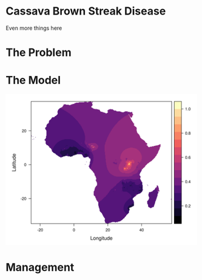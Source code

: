 # Cassava Brown Streak Disease
Even more things here

# The Problem




# The Model

![Image of Yaktocat](images/whiteflyLayer.png)



# Management